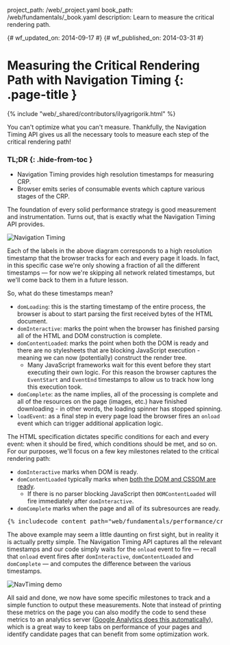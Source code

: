 project_path: /web/_project.yaml
book_path: /web/fundamentals/_book.yaml
description: Learn to measure the critical rendering path.

{# wf_updated_on: 2014-09-17 #}
{# wf_published_on: 2014-03-31 #}

# Measuring the Critical Rendering Path with Navigation Timing {: .page-title }

{% include "web/_shared/contributors/ilyagrigorik.html" %}

You can't optimize what you can't measure. Thankfully, the Navigation 
Timing API gives us all the necessary tools to measure each step of the 
critical rendering path!

### TL;DR {: .hide-from-toc }
- Navigation Timing provides high resolution timestamps for measuring CRP.
- Browser emits series of consumable events which capture various stages of the CRP.


The foundation of every solid performance strategy is good measurement and instrumentation. Turns out, that is exactly what the Navigation Timing API provides.

<img src="images/dom-navtiming.png"  alt="Navigation Timing">

Each of the labels in the above diagram corresponds to a high resolution timestamp that the browser tracks for each and every page it loads. In fact, in this specific case we're only showing a fraction of all the different timestamps &mdash; for now we're skipping all network related timestamps, but we'll come back to them in a future lesson.

So, what do these timestamps mean?

* `domLoading`: this is the starting timestamp of the entire process, the
  browser is about to start parsing the first received bytes of the HTML
  document.
* `domInteractive`: marks the point when the browser has finished parsing all
  of the HTML and DOM construction is complete.
* `domContentLoaded`: marks the point when both the DOM is ready and there are no stylesheets that are blocking JavaScript execution - meaning we can now (potentially) construct the render tree.
    * Many JavaScript frameworks wait for this event before they start executing their own logic. For this reason the browser captures the `EventStart` and `EventEnd` timestamps to allow us to track how long this execution took.
* `domComplete`: as the name implies, all of the processing is complete and
  all of the resources on the page (images, etc.) have finished downloading -
  in other words, the loading spinner has stopped spinning.
* `loadEvent`: as a final step in every page load the browser fires an
  `onload` event which can trigger additional application logic.

The HTML specification dictates specific conditions for each and every event: when it should be fired, which conditions should be met, and so on. For our purposes, we'll focus on a few key milestones related to the critical rendering path:

* `domInteractive` marks when DOM is ready.
* `domContentLoaded` typically marks when [both the DOM and CSSOM are ready](http://calendar.perfplanet.com/2012/deciphering-the-critical-rendering-path/).
    * If there is no parser blocking JavaScript then `DOMContentLoaded` will fire immediately after `domInteractive`.
* `domComplete` marks when the page and all of its subresources are ready.


<div style="clear:both;"></div>

<pre class="prettyprint">
{% includecode content_path="web/fundamentals/performance/critical-rendering-path/_code/measure_crp.html" region_tag="full" adjust_indentation="auto" %}
</pre>

The above example may seem a little daunting on first sight, but in reality it is actually pretty simple. The Navigation Timing API captures all the relevant timestamps and our code simply waits for the `onload` event to fire &mdash; recall that `onload` event fires after `domInteractive`, `domContentLoaded` and `domComplete` &mdash; and computes the difference between the various timestamps.

<img src="images/device-navtiming-small.png"  alt="NavTiming demo">

All said and done, we now have some specific milestones to track and a simple function to output these measurements. Note that instead of printing these metrics on the page you can also modify the code to send these metrics to an analytics server ([Google Analytics does this automatically](https://support.google.com/analytics/answer/1205784)), which is a great way to keep tabs on performance of your pages and identify candidate pages that can benefit from some optimization work.

